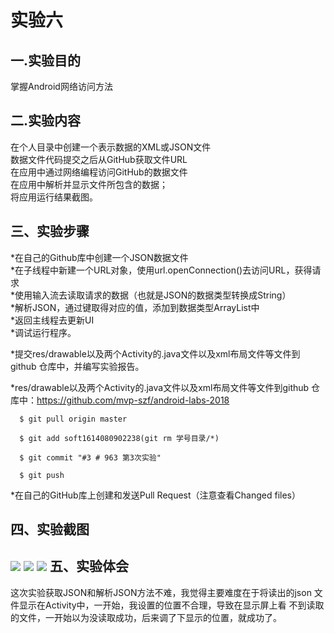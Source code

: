 实验六
=
一.实验目的
-
掌握Android网络访问方法<br>
  
二.实验内容
-
在个人目录中创建一个表示数据的XML或JSON文件<br>
数据文件代码提交之后从GitHub获取文件URL<br>
在应用中通过网络编程访问GitHub的数据文件<br>
在应用中解析并显示文件所包含的数据；<br>
将应用运行结果截图。<br>

三、实验步骤
-
*在自己的Github库中创建一个JSON数据文件<br>
*在子线程中新建一个URL对象，使用url.openConnection()去访问URL，获得请求<br>
*使用输入流去读取请求的数据（也就是JSON的数据类型转换成String）<br>
*解析JSON，通过键取得对应的值，添加到数据类型ArrayList中<br>
*返回主线程去更新UI<br>
*调试运行程序。<br>

*提交res/drawable以及两个Activity的.java文件以及xml布局文件等文件到github 仓库中，并编写实验报告。<br>

*res/drawable以及两个Activity的.java文件以及xml布局文件等文件到github 仓库中：https://github.com/mvp-szf/android-labs-2018
  
      $ git pull origin master
      
      $ git add soft1614080902238(git rm 学号目录/*)
      
      $ git commit "#3 # 963 第3次实验"
      
      $ git push

*在自己的GitHub库上创建和发送Pull Request（注意查看Changed files）<br>

四、实验截图
-
![](https://github.com/mvp-szf/android-labs-2018/blob/master/soft1614080902238/xg/sy61.png)
![](https://github.com/mvp-szf/android-labs-2018/blob/master/soft1614080902238/xg/sy62.png)
![](https://github.com/mvp-szf/android-labs-2018/blob/master/soft1614080902238/xg/sy63.png)
五、实验体会
-
这次实验获取JSON和解析JSON方法不难，我觉得主要难度在于将读出的json
文件显示在Activity中，一开始，我设置的位置不合理，导致在显示屏上看
不到读取的文件，一开始以为没读取成功，后来调了下显示的位置，就成功了。
  
